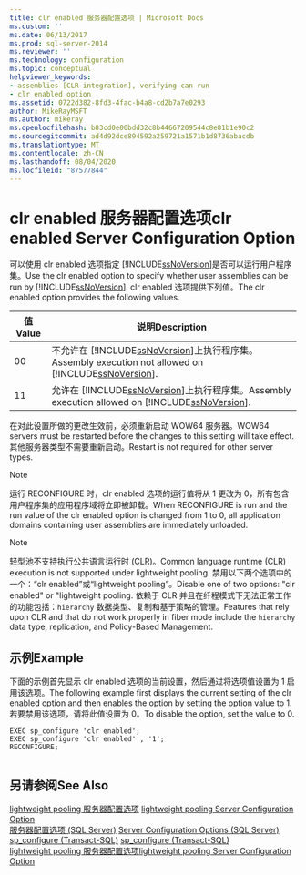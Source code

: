 ```yaml
---
title: clr enabled 服务器配置选项 | Microsoft Docs
ms.custom: ''
ms.date: 06/13/2017
ms.prod: sql-server-2014
ms.reviewer: ''
ms.technology: configuration
ms.topic: conceptual
helpviewer_keywords:
- assemblies [CLR integration], verifying can run
- clr enabled option
ms.assetid: 0722d382-8fd3-4fac-b4a8-cd2b7a7e0293
author: MikeRayMSFT
ms.author: mikeray
ms.openlocfilehash: b83cd0e00bdd32c8b44667209544c8e81b1e90c2
ms.sourcegitcommit: ad4d92dce894592a259721a1571b1d8736abacdb
ms.translationtype: MT
ms.contentlocale: zh-CN
ms.lasthandoff: 08/04/2020
ms.locfileid: "87577844"
---
```

# <a name="clr-enabled-server-configuration-option"></a><span data-ttu-id="d1ac2-102">clr enabled 服务器配置选项</span><span class="sxs-lookup"><span data-stu-id="d1ac2-102">clr enabled Server Configuration Option</span></span>
  <span data-ttu-id="d1ac2-103">可以使用 clr enabled 选项指定 [!INCLUDE[ssNoVersion](../../includes/ssnoversion-md.md)]是否可以运行用户程序集。</span><span class="sxs-lookup"><span data-stu-id="d1ac2-103">Use the clr enabled option to specify whether user assemblies can be run by [!INCLUDE[ssNoVersion](../../includes/ssnoversion-md.md)].</span></span> <span data-ttu-id="d1ac2-104">clr enabled 选项提供下列值。</span><span class="sxs-lookup"><span data-stu-id="d1ac2-104">The clr enabled option provides the following values.</span></span>  
  
|<span data-ttu-id="d1ac2-105">值</span><span class="sxs-lookup"><span data-stu-id="d1ac2-105">Value</span></span>|<span data-ttu-id="d1ac2-106">说明</span><span class="sxs-lookup"><span data-stu-id="d1ac2-106">Description</span></span>|  
|-----------|-----------------|  
|<span data-ttu-id="d1ac2-107">0</span><span class="sxs-lookup"><span data-stu-id="d1ac2-107">0</span></span>|<span data-ttu-id="d1ac2-108">不允许在 [!INCLUDE[ssNoVersion](../../includes/ssnoversion-md.md)]上执行程序集。</span><span class="sxs-lookup"><span data-stu-id="d1ac2-108">Assembly execution not allowed on [!INCLUDE[ssNoVersion](../../includes/ssnoversion-md.md)].</span></span>|  
|<span data-ttu-id="d1ac2-109">1</span><span class="sxs-lookup"><span data-stu-id="d1ac2-109">1</span></span>|<span data-ttu-id="d1ac2-110">允许在 [!INCLUDE[ssNoVersion](../../includes/ssnoversion-md.md)]上执行程序集。</span><span class="sxs-lookup"><span data-stu-id="d1ac2-110">Assembly execution allowed on [!INCLUDE[ssNoVersion](../../includes/ssnoversion-md.md)].</span></span>|  
  
 <span data-ttu-id="d1ac2-111">在对此设置所做的更改生效前，必须重新启动 WOW64 服务器。</span><span class="sxs-lookup"><span data-stu-id="d1ac2-111">WOW64 servers must be restarted before the changes to this setting will take effect.</span></span> <span data-ttu-id="d1ac2-112">其他服务器类型不需要重新启动。</span><span class="sxs-lookup"><span data-stu-id="d1ac2-112">Restart is not required for other server types.</span></span>  
  
> [!NOTE]  
>  <span data-ttu-id="d1ac2-113">运行 RECONFIGURE 时，clr enabled 选项的运行值将从 1 更改为 0，所有包含用户程序集的应用程序域将立即被卸载。</span><span class="sxs-lookup"><span data-stu-id="d1ac2-113">When RECONFIGURE is run and the run value of the clr enabled option is changed from 1 to 0, all application domains containing user assemblies are immediately unloaded.</span></span>  
  
> [!NOTE]  
>  <span data-ttu-id="d1ac2-114">轻型池不支持执行公共语言运行时 (CLR)。</span><span class="sxs-lookup"><span data-stu-id="d1ac2-114">Common language runtime (CLR) execution is not supported under lightweight pooling.</span></span> <span data-ttu-id="d1ac2-115">禁用以下两个选项中的一个：“clr enabled”或“lightweight pooling”。</span><span class="sxs-lookup"><span data-stu-id="d1ac2-115">Disable one of two options: "clr enabled" or "lightweight pooling.</span></span> <span data-ttu-id="d1ac2-116">依赖于 CLR 并且在纤程模式下无法正常工作的功能包括：`hierarchy` 数据类型、复制和基于策略的管理。</span><span class="sxs-lookup"><span data-stu-id="d1ac2-116">Features that rely upon CLR and that do not work properly in fiber mode include the `hierarchy` data type, replication, and Policy-Based Management.</span></span>  
  
## <a name="example"></a><span data-ttu-id="d1ac2-117">示例</span><span class="sxs-lookup"><span data-stu-id="d1ac2-117">Example</span></span>  
 <span data-ttu-id="d1ac2-118">下面的示例首先显示 clr enabled 选项的当前设置，然后通过将选项值设置为 1 启用该选项。</span><span class="sxs-lookup"><span data-stu-id="d1ac2-118">The following example first displays the current setting of the clr enabled option and then enables the option by setting the option value to 1.</span></span> <span data-ttu-id="d1ac2-119">若要禁用该选项，请将此值设置为 0。</span><span class="sxs-lookup"><span data-stu-id="d1ac2-119">To disable the option, set the value to 0.</span></span>  
  
```  
EXEC sp_configure 'clr enabled';  
EXEC sp_configure 'clr enabled' , '1';  
RECONFIGURE;  
  
```  
  
## <a name="see-also"></a><span data-ttu-id="d1ac2-120">另请参阅</span><span class="sxs-lookup"><span data-stu-id="d1ac2-120">See Also</span></span>  
 <span data-ttu-id="d1ac2-121">[lightweight pooling 服务器配置选项](lightweight-pooling-server-configuration-option.md) </span><span class="sxs-lookup"><span data-stu-id="d1ac2-121">[lightweight pooling Server Configuration Option](lightweight-pooling-server-configuration-option.md) </span></span>  
 <span data-ttu-id="d1ac2-122">[服务器配置选项 (SQL Server)](server-configuration-options-sql-server.md) </span><span class="sxs-lookup"><span data-stu-id="d1ac2-122">[Server Configuration Options &#40;SQL Server&#41;](server-configuration-options-sql-server.md) </span></span>  
 <span data-ttu-id="d1ac2-123">[sp_configure &#40;Transact-SQL&#41;](/sql/relational-databases/system-stored-procedures/sp-configure-transact-sql) </span><span class="sxs-lookup"><span data-stu-id="d1ac2-123">[sp_configure &#40;Transact-SQL&#41;](/sql/relational-databases/system-stored-procedures/sp-configure-transact-sql) </span></span>  
 [<span data-ttu-id="d1ac2-124">lightweight pooling 服务器配置选项</span><span class="sxs-lookup"><span data-stu-id="d1ac2-124">lightweight pooling Server Configuration Option</span></span>](lightweight-pooling-server-configuration-option.md)  
  
  

